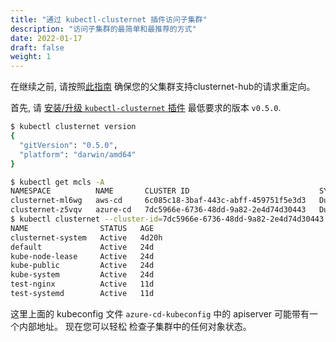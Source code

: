 ```yaml
---
title: "通过 kubectl-clusternet 插件访问子集群"
description: "访问子集群的最简单和最推荐的方式"
date: 2022-01-17
draft: false
weight: 1
---
```


在继续之前, 请按照[此指南](/docs/configuration/aggregator-forwarding-redirect/) 确保您的父集群支持clusternet-hub的请求重定向。

首先,
请 [安装/升级 `kubectl-clusternet` 插件](https://github.com/clusternet/kubectl-clusternet#installation) 最低要求的版本 `v0.5.0`.

```bash
$ kubectl clusternet version
{
  "gitVersion": "0.5.0",
  "platform": "darwin/amd64"
}
```

```bash
$ kubectl get mcls -A
NAMESPACE          NAME       CLUSTER ID                             SYNC MODE   KUBERNETES                   READYZ   AGE
clusternet-ml6wg   aws-cd     6c085c18-3baf-443c-abff-459751f5e3d3   Dual        v1.18.4                      true     4d6h
clusternet-z5vqv   azure-cd   7dc5966e-6736-48dd-9a82-2e4d74d30443   Dual        v1.20.4                      true     43h
$ kubectl clusternet --cluster-id=7dc5966e-6736-48dd-9a82-2e4d74d30443 --child-kubeconfig=./azure-cd-kubeconfig get ns
NAME                STATUS   AGE
clusternet-system   Active   4d20h
default             Active   24d
kube-node-lease     Active   24d
kube-public         Active   24d
kube-system         Active   24d
test-nginx          Active   11d
test-systemd        Active   11d
```

这里上面的 kubeconfig 文件 `azure-cd-kubeconfig` 中的 apiserver 可能带有一个内部地址。 现在您可以轻松
检查子集群中的任何对象状态。
